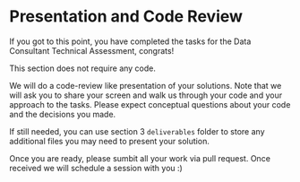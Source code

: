 # Presentation and Code Review

If you got to this point, you have completed the tasks for the Data Consultant Technical Assessment, congrats!

This section does not require any code. 

We will do a code-review like presentation of your solutions. Note that we will ask you to share your screen and walk us through your code and your approach to the tasks. Please expect conceptual questions about your code and the decisions you made.

If still needed, you can use section 3 `deliverables` folder to store any additional files you may need to present your solution.

Once you are ready, please sumbit all your work via pull request. Once received we will schedule a session with you :)